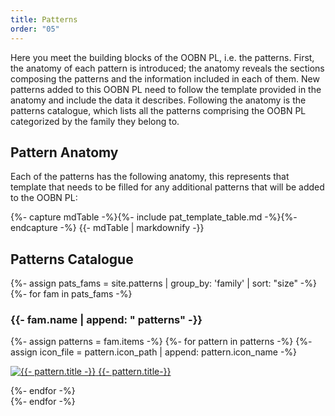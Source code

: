 ```yaml
---
title: Patterns
order: "05"
---
```


 Here you meet the building blocks of the OOBN PL, i.e. the patterns. First, the anatomy of each pattern is introduced; the anatomy reveals the sections composing the patterns and the information included in each of them. New patterns added to this OOBN PL need to follow the template provided in the anatomy and include the data it describes. Following the anatomy is the patterns catalogue, which lists all the patterns comprising the OOBN PL categorized by the family they belong to.

## Pattern Anatomy

Each of the patterns has the following anatomy, this represents that template that needs to be filled for any additional patterns that will be added to the OOBN PL:

<div class="pattern_template" id="pAnatomyTable">
    {%- capture mdTable -%}{%- include pat_template_table.md -%}{%- endcapture -%}
    {{- mdTable | markdownify -}}
</div>

## Patterns Catalogue
<!-- <h3 class="gallery-header crimson">Patterns Catalogue</h3> -->
<div class="gallery container">
  {%- assign pats_fams = site.patterns | group_by: 'family' | sort: "size" -%}
  {%- for fam in pats_fams -%}
    <div class="gallery category">
      <span class= "fam_title"><h3>{{- fam.name | append: " patterns" -}}</h3></span>
      <div class="gallery item">
        {%- assign patterns = fam.items -%}
        {%- for pattern in patterns -%}
          {%- assign icon_file = pattern.icon_path | append: pattern.icon_name -%}
          <p><a target="_blank" href="{{- pattern.url | relative_url -}}"><img class="p_icon" src="{{- icon_file | relative_url -}}" alt="{{- pattern.title -}}">
          <span class="gallery_item_title">{{- pattern.title-}}</span></a></p>
        {%- endfor -%}
      </div>
    </div>
  {%- endfor -%}
</div>


